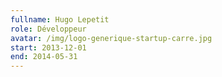 ```yaml
---
fullname: Hugo Lepetit
role: Développeur
avatar: /img/logo-generique-startup-carre.jpg
start: 2013-12-01
end: 2014-05-31
---
```

